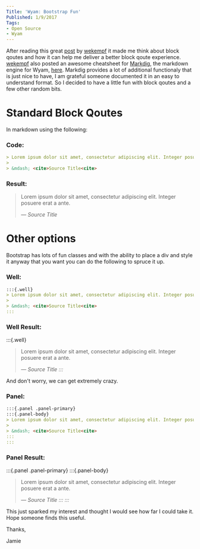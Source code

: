 ```yaml
---
Title: 'Wyam: Bootstrap Fun'
Published: 1/9/2017
Tags:
- Open Source
- Wyam
---
```


After reading this great [post](http://www.digitaltapestry.net/posts/alerts-in-wyam) by [wekempf](http://www.digitaltapestry.net) it made me think about block qoutes and how it can help me deliver a better block qoute experience. [wekempf](http://www.digitaltapestry.net) also posted an awesome cheatsheet for [Markdig](https://github.com/lunet-io/markdig/), the markdown engine for Wyam, [here](http://www.digitaltapestry.net/posts/markdig-cheat-sheet). Markdig provides a lot of additional functionaly that is just nice to have, I am grateful someone documented it in an easy to understand format. So I decided to have a little fun with block qoutes and a few other random bits.

# Standard Block Qoutes

In markdown using the following:

### Code:

```markdown
> Lorem ipsum dolor sit amet, consectetur adipiscing elit. Integer posuere erat a ante.
>
> &mdash; <cite>Source Title<cite>
```

### Result:

> Lorem ipsum dolor sit amet, consectetur adipiscing elit. Integer posuere erat a ante.
>
> &mdash; <cite>Source Title<cite>

# Other options

Bootstrap has lots of fun classes and with the ability to place a div and style it anyway that you want you can do the following to spruce it up.

### Well:

```markdown
:::{.well}
> Lorem ipsum dolor sit amet, consectetur adipiscing elit. Integer posuere erat a ante.
>
> &mdash; <cite>Source Title<cite>
:::
```

### Well Result:

:::{.well}
> Lorem ipsum dolor sit amet, consectetur adipiscing elit. Integer posuere erat a ante.
>
> &mdash; <cite>Source Title<cite>
:::

And don't worry, we can get extremely crazy.

### Panel:

```markdown
:::{.panel .panel-primary}
:::{.panel-body}
> Lorem ipsum dolor sit amet, consectetur adipiscing elit. Integer posuere erat a ante.
> 
> &mdash; <cite>Source Title<cite>
:::
:::
```

### Panel Result:

:::{.panel .panel-primary}
:::{.panel-body}
> Lorem ipsum dolor sit amet, consectetur adipiscing elit. Integer posuere erat a ante.
> 
> &mdash; <cite>Source Title<cite>
:::
:::

This just sparked my interest and thought I would see how far I could take it. Hope someone finds this useful.  

Thanks,

Jamie
